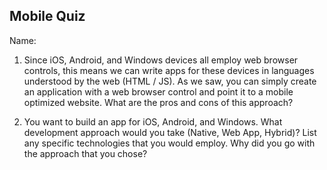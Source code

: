 ## Mobile Quiz  ##

Name:

1. Since iOS, Android, and Windows devices all employ web browser controls, this means we can write apps for these devices in languages understood by the web (HTML / JS).  As we saw, you can simply create an application with a web browser control and point it to a mobile optimized website.  What are the pros and cons of this approach?

2. You want to build an app for iOS, Android, and Windows.  What development approach would you take (Native, Web App, Hybrid)?  List any specific technologies that you would employ.  Why did you go with the approach that you chose?
